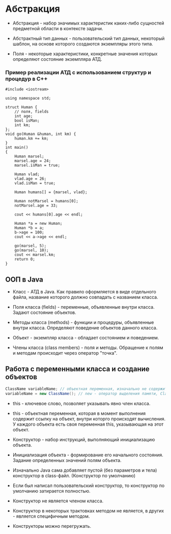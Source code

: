 # Абстракция

* Абстракция - набор значимых характеристик каких-либо сущностей предметной области в контексте задачи.

* Абстрактный тип данных - пользовательский тип данных, некоторый шаблон, на основе которого создаются экземпляры этого типа.

* Поля - некоторые характеристики, конкретные значения которых определяют состояние экземпляра АТД.

### Пример реализации АТД с использованием структур и процедур в C++

```
#include <iostream>

using namespace std;

struct Human {
    // поля, fields
    int age;
    bool isMan;
    int km;
};
void go(Human &human, int km) {
    human.km += km;
}
int main()
{
    Human marsel;
    marsel.age = 24;
    marsel.isMan = true;
    
    Human vlad;
    vlad.age = 26;
    vlad.isMan = true;
    
    Human humans[] = {marsel, vlad};
    
    Human notMarsel = humans[0];
    notMarsel.age = 33;
    
    cout << humans[0].age << endl;
    
    Human *a = new Human;
    Human *b = a;
    b->age = 100;
    cout << a->age << endl;
    
    go(marsel, 5);
    go(marsel, 10);
    cout << marsel.km;
    return 0;
}
```

## ООП в Java

* Класс - АТД в Java. Как правило оформляется в виде отдельного файла, название которого должно совпадать с названием класса.

* Поля класса (fields) - переменные, объявленные внутри класса. Задают состояние объектов.

* Методы класса (methods) - функции и процедуры, объявленные внутри класса. Определяют поведение объектов данного класса.

* Объект - экземпляр класса - обладает состоянием и поведением.

* Члены класса (class members) - поля и методы. Обращение к полям и методам происходит через оператор "точка".

## Работа с переменными класса и создание объектов

```Java
ClassName variableName; // объектная переменная, изначально не содержит никаких значений, следовательно, работа с ней не возможна
variableName = new ClassName(); // new - оператор выделения памяти, ClassName() - конструктор, все выражение - создает объект и помещает ссылку на этот объект в переменную variableName
```

* this - ключевое слово, позволяет указывать явно член класса.

* this - объектная переменная, которая в момент выполнения содержит ссылку на объект, внутри которго происходят вычисления. У каждого объекта есть своя переменная this, указывающая на этот объект.

* Конструктор - набор инструкций, выполняющий инициализацию объекта.

* Инициализация объекта - формирование его начального состояния. Задание определенных значений полям объекта.

* Изначально Java сама добавляет пустой (без параметров и тела) конструктор в class-файл. (Конструктор по умолчанию)

* Если был написал пользовательский конструктор, то конструктор по умолчанию затирается полностью.

* Конструктор не является членом класса.

* Конструктор в некоторых трактовках методом не является, в других - является специфичным методом.

* Конструкторы можно перегружать.